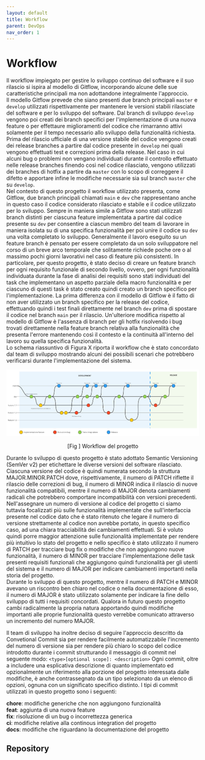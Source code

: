 ```yaml
---
layout: default
title: Workflow
parent: DevOps
nav_order: 1
---
```


# Workflow

Il workflow impiegato per gestire lo sviluppo continuo del software e il suo rilascio si ispira al modello di Gitflow, incorporando alcune delle sue caratteristiche principali ma non adottandone integralmente l'approccio.\
Il modello Gitflow prevede che siano presenti due branch principali ```master``` e ```develop``` utilizzati rispettivamente per mantenere le versioni stabili rilasciate del software e per lo sviluppo del software.
Dal branch di sviluppo ```develop``` vengono poi creati dei branch specifici per l'implementazione di una nuova feature o per effettaure miglioramenti del codice che rimarranno attivi solamente per il tempo necessario allo sviluppo della funzionalità richiesta.
Prima del rilascio ufficiale di una versione stabile del codice vengono creati dei release branches a partire dal codice presente in ```develop``` nei quali vengono effettuati test e correzioni prima della release.
Nel caso in cui alcuni bug o problemi non vengano individuati durante il controllo effettuato nelle release branches finendo così nel codice rilasciato, vengono utilizzati dei branches di hotfix a partire da ```master``` con lo scopo di correggere il difetto e apportare infine le modifiche necessarie sia sul branch ```master``` che su ```develop```.\
Nel contesto di questo progetto il workflow utilizzato presenta, come Gitflow, due branch principali chiamati ```main``` e ```dev``` che rappresentano anche in questo caso il codice considerato rilasciato e stabile e il codice utilizzato per lo sviluppo. Sempre in maniera simile a Gitflow sono stati utilizzati branch distinti per ciascuna feature implementata a partire dal codice presente su ```dev``` per consentire a ciascun membro del team di lavorare in maniera isolata su di una specifica funzionalità per poi unire il codice su ```dev``` una volta completato lo sviluppo.
Generalmente il lavoro eseguito su un feature branch è pensato per essere completato da un solo sviluppatore nel corso di un breve arco temporale che solitamente richiede poche ore o al massimo pochi giorni lavorativi nel caso di feature più consistenti. In particolare, per questo progetto, è stato deciso di creare un feature branch per ogni requisito funzionale di secondo livello, ovvero, per ogni funzionalità individuata durante la fase di analisi dei requisiti sono stati individuati del task che implementano un aspetto parziale della macro funzionalità e per ciascuno di questi task è stato creato quindi creato un branch specifico per l'implementazione.
La prima differenza con il modello di Gitflow è il fatto di non aver utilizzato un branch specifico per la release del codice, effettuando quindi i test finali direttamente nel branch ```dev``` prima di spostare il codice nel branch ```main``` per il rilascio.
Un'ulteriore modifica rispetto al modello di Gitflow è l'assenza di branch per gli hotfix risolvendo i bug trovati direttamente nella feature branch relativa alla funzionalità che presenta l'errore mantenendo così il contesto e la continuità all'interno del lavoro su quella specifica funzionalità.\
Lo schema riassuntivo di Figura X riporta il workflow che è stato concordato dal team di sviluppo  mostrando alcuni dei possibili scenari che potrebbero verificarsi durante l'implementazione del sistema.

<div align="center">
    <img src="../../img/workflow.png" alt="Workflow del progetto">
    <p align="center" id="fig99">[Fig ] Workflow del progetto</p>
</div>

Durante lo sviluppo di questo progetto è stato adottato Semantic Versioning (SemVer v2) per etichettare le diverse versioni del software rilasciato. Ciascuna versione del codice è quindi numerata secondo la struttura MAJOR.MINOR.PATCH dove, rispettivamente, il numero di PATCH riflette il rilascio delle correzioni di bug, il numero di MINOR indica il rilascio di nuove funzionalità compatibili, mentre il numero di MAJOR denota cambiamenti radicali che potrebbero comportare incompatibilità con versioni precedenti.\
Nell'assegnare un numero di versione al codice del progetto ci siamo tuttavia focalizzati più sulle funzionalità implementate che sull'interfaccia presente nel codice dato che è stato ritenuto che legare il numero di versione strettamente al codice non avrebbe portato, in questo specifico caso, ad una chiara tracciabilità dei cambiamenti effettuati. Si è voluto quindi porre maggior attenzione sulle funzionalità implementate per rendere più intuitivo lo stato del progetto e nello specifico è stato utilizzato il numero di PATCH per tracciare bug fix o modifiche che non aggiungono nuove funzionalità, il numero di MINOR per tracciare l'implementazione delle task presenti requisiti funzionali che aggiungono quindi funzionalità per gli utenti del sistema e il numero di MAJOR per indicare cambiamenti importanti nella storia del progetto.\
Durante lo sviluppo di questo progetto, mentre il numero di PATCH e MINOR avevano un riscontro ben chiaro nel codice o nella documentazione di esso, il numero di MAJOR è stato utilizzato solamente per indicare la fine dello sviluppo di tutti i requisiti concordati. Qualora in futuro questo progetto cambi radicalmente la propria natura apportando quindi modifiche importanti alle proprie funzionalità questo verrebbe comunicato attraverso un incremento del numero MAJOR.

Il team di sviluppo ha inoltre deciso di seguire l'approccio descritto da Convetional Commit sia per rendere facilmente automatizzabile l'incremento del numero di versione sia per rendere più chiaro lo scopo del codice introdotto durante i commit strutturando il messaggio di commit nel seguente modo: ```<type>[optional scope]: <description>```
Ogni commit, oltre a includere una esplicativa descrizione di quanto implementato ed opzionalmente un riferimento alla porzione del progetto interessata dalle modifiche, è anche contrassegnato da un tipo selezionato da un elenco di opzioni, ognuna con un significato specifico distinto.
I tipi di commit utilizzati in questo progetto sono i seguenti:

**chore**: modifiche generiche che non aggiungono funzionalità\
**feat**: aggiunta di una nuova feature\
**fix**: risoluzione di un bug o incorrettezza generica\
**ci**: modifiche relative alla continous integration del progetto\
**docs**: modifiche che riguardano la documentazione del progetto

## Repository